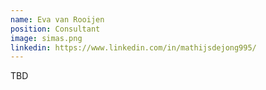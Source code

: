 ```yaml
---
name: Eva van Rooijen
position: Consultant
image: simas.png
linkedin: https://www.linkedin.com/in/mathijsdejong995/
---
```

TBD